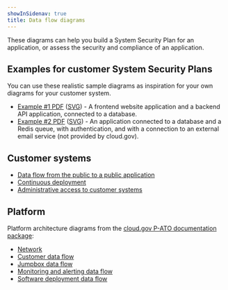 ```yaml
---
showInSidenav: true
title: Data flow diagrams
---
```


These diagrams can help you build a System Security Plan for an application, or assess the security and compliance of an application.

## Examples for customer System Security Plans

You can use these realistic sample diagrams as inspiration for your own diagrams for your customer system.

- [Example #1 PDF](/assets/documents/example-diagram-1.pdf) ([SVG](/img/content/example-diagram-1.svg)) - A frontend website application and a backend API application, connected to a database.
- [Example #2 PDF](/assets/documents/example-diagram-2.pdf) ([SVG](/img/content/example-diagram-2.svg)) - An application connected to a database and a Redis queue, with authentication, and with a connection to an external email service (not provided by cloud.gov).

## Customer systems

- [Data flow from the public to a public application](/docs/management/custom-domains#comparison-of-default-domains-and-custom-domains)
- [Continuous deployment](/docs/management/continuous-deployment#configure-your-service)
- [Administrative access to customer systems](/docs/compliance/meeting-tic-requirements#use-cases-for-accessing-cloudgov)

## Platform

Platform architecture diagrams from the [cloud.gov P-ATO documentation package](/docs/overview/fedramp-tracker#how-you-can-use-this-p-ato):

- [Network](https://diagrams.fr.cloud.gov/10-1-network.html)
- [Customer data flow](https://diagrams.fr.cloud.gov/10-4.1-customer-data-flow.html)
- [Jumpbox data flow](https://diagrams.fr.cloud.gov/10-4.2-jumpbox.html)
- [Monitoring and alerting data flow](https://diagrams.fr.cloud.gov/10-4.3-monitoring.html)
- [Software deployment data flow](https://diagrams.fr.cloud.gov/10-4.4-software-deployment.html)
